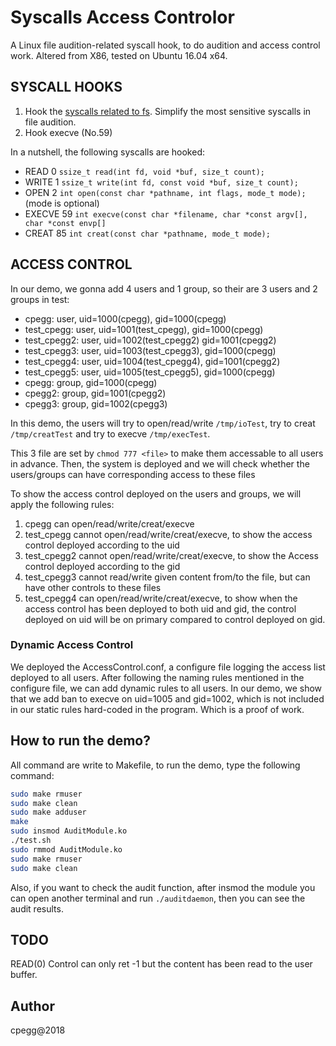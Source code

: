 # Syscalls Access Controlor
A Linux file audition-related syscall hook, to do audition and access control work. Altered from X86, tested on Ubuntu 16.04 x64.
## SYSCALL HOOKS
1. Hook the [syscalls related to fs](http://linasm.sourceforge.net/docs/syscalls/filesystem.php). Simplify the most sensitive syscalls in file audition.
2. Hook execve (No.59)

In a nutshell, the following syscalls are hooked:
- READ 0 `ssize_t read(int fd, void *buf, size_t count);`
- WRITE 1 `ssize_t write(int fd, const void *buf, size_t count);`
- OPEN 2 `int open(const char *pathname, int flags, mode_t mode);` (mode is optional)
- EXECVE 59 `int execve(const char *filename, char *const argv[], char *const envp[]`
- CREAT 85 `int creat(const char *pathname, mode_t mode);`

## ACCESS CONTROL
In our demo, we gonna add 4 users and 1 group, so their are 3 users and 2 groups in test:
- cpegg: user, uid=1000(cpegg), gid=1000(cpegg)
- test\_cpegg: user, uid=1001(test\_cpegg), gid=1000(cpegg)
- test\_cpegg2: user, uid=1002(test\_cpegg2) gid=1001(cpegg2)
- test\_cpegg3: user, uid=1003(test\_cpegg3), gid=1000(cpegg)
- test\_cpegg4: user, uid=1004(test\_cpegg4), gid=1001(cpegg2)
- test\_cpegg5: user, uid=1005(test\_cpegg5), gid=1000(cpegg)
- cpegg: group, gid=1000(cpegg)
- cpegg2: group, gid=1001(cpegg2)
- cpegg3: group, gid=1002(cpegg3)

In this demo, the users will try to open/read/write `/tmp/ioTest`, try to creat `/tmp/creatTest` and try to execve `/tmp/execTest`.

This 3 file are set by `chmod 777 <file>` to make them accessable to all users in advance. Then, the system is deployed and we will check whether the users/groups can have corresponding access to these files

To show the access control deployed on the users and groups, we will apply the following rules:
1. cpegg can open/read/write/creat/execve
2. test\_cpegg cannot open/read/write/creat/execve, to show the access control deployed according to the uid
3. test\_cpegg2 cannot open/read/write/creat/execve, to show the Access control deployed according to the gid
4. test\_cpegg3 cannot read/write given content from/to the file, but can have other controls to these files
5. test\_cpegg4 can open/read/write/creat/execve, to show when the access control has been deployed to both uid and gid, the control deployed on uid will be on primary compared to control deployed on gid.

### Dynamic Access Control
We deployed the AccessControl.conf, a configure file logging the access list deployed to all users. After following the naming rules mentioned in the configure file, we can add dynamic rules to all users.
In our demo, we show that we add ban to execve on uid=1005 and gid=1002, which is not included in our static rules hard-coded in the program. Which is a proof of work.

## How to run the demo?
All command are write to Makefile, to run the demo, type the following command:
```bash
sudo make rmuser
sudo make clean
sudo make adduser
make
sudo insmod AuditModule.ko
./test.sh
sudo rmmod AuditModule.ko
sudo make rmuser
sudo make clean
```
Also, if you want to check the audit function, after insmod the module you can open another terminal and run `./auditdaemon`, then you can see the audit results.

## TODO
READ(0) Control can only ret -1 but the content has been read to the user buffer.

## Author
cpegg@2018
